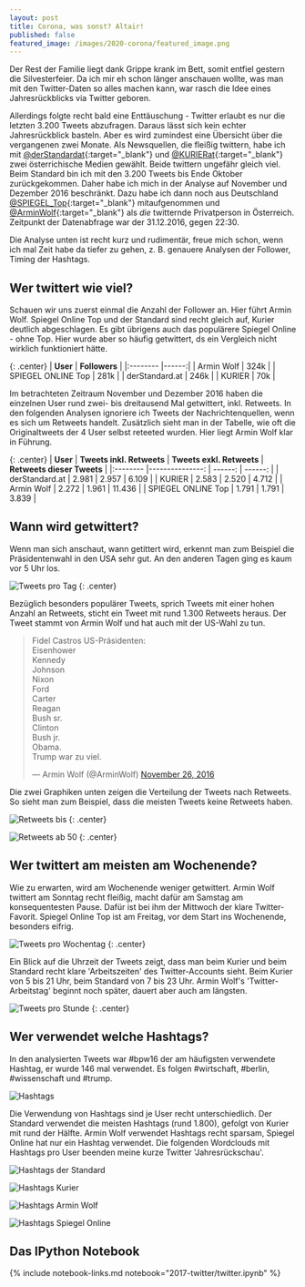 ```yaml
---
layout: post
title: Corona, was sonst? Altair!
published: false
featured_image: /images/2020-corona/featured_image.png
---
```

Der Rest der Familie liegt dank Grippe krank im Bett, somit entfiel gestern die Silvesterfeier. Da ich mir eh schon länger anschauen wollte, was man mit den Twitter-Daten so alles machen kann, war rasch die Idee eines Jahresrückblicks via Twitter geboren.

<div id="vis"></div>

<script type="text/javascript">
  var spec = "https://raw.githubusercontent.com/Datenspieler/datenspieler.github.io/master/images/2020-corona/corona.json";
  vegaEmbed('#vis', spec).then(function(result) {
    // Access the Vega view instance (https://vega.github.io/vega/docs/api/view/) as result.view
  }).catch(console.error);
</script>


Allerdings folgte recht bald eine Enttäuschung - Twitter erlaubt es nur die letzten 3.200 Tweets abzufragen. Daraus lässt sich kein echter Jahresrückblick basteln. Aber es wird zumindest eine Übersicht über die vergangenen zwei Monate. Als Newsquellen, die fleißig twittern, habe ich mit [@derStandardat](https://twitter.com/derStandard){:target="_blank"} und [@KURIERat](https://twitter.com/KURIERat){:target="_blank"} zwei österrichische Medien gewählt. Beide twittern ungefähr gleich viel. Beim Standard bin ich mit den 3.200 Tweets bis Ende Oktober zurückgekommen. Daher habe ich mich in der Analyse auf November und Dezember 2016 beschränkt. Dazu habe ich dann noch aus Deutschland [@SPIEGEL_Top](https://twitter.com/SPIEGEL_Top){:target="_blank"} mitaufgenommen und [@ArminWolf](https://twitter.com/ArminWolf){:target="_blank"} als *die* twitternde Privatperson in Österreich. Zeitpunkt der Datenabfrage war der 31.12.2016, gegen 22:30.

Die Analyse unten ist recht kurz und rudimentär, freue mich schon, wenn ich mal Zeit habe da tiefer zu gehen, z. B. genauere Analysen der Follower, Timing der Hashtags.

## Wer twittert wie viel?

Schauen wir uns zuerst einmal die Anzahl der Follower an. Hier führt Armin Wolf. Spiegel Online Top und der Standard sind recht gleich auf, Kurier deutlich abgeschlagen. Es gibt übrigens auch das populärere Spiegel Online - ohne Top. Hier wurde aber so häufig getwittert, ds ein Vergleich nicht wirklich funktioniert hätte.

{: .center}
| **User**                 | **Followers** |
|:--------                 |------:|
| Armin Wolf               | 324k  |
| SPIEGEL ONLINE Top       | 281k  |
| derStandard.at           | 246k  |
| KURIER                   | 70k   |

Im betrachteten Zeitraum November und Dezember 2016 haben die einzelnen User rund zwei- bis dreitausend Mal getwittert, inkl. Retweets. In den folgenden Analysen ignoriere ich Tweets der Nachrichtenquellen, wenn es sich um Retweets handelt. Zusätzlich sieht man in der Tabelle, wie oft die Originaltweets der 4 User selbst reteeted wurden. Hier liegt Armin Wolf klar in Führung.

{: .center}
| **User**                 | **Tweets inkl. Retweets** |  **Tweets exkl. Retweets** | **Retweets dieser Tweets** |
|:--------                 |---------------:           | ------:                           |  ------:                          |
| derStandard.at           | 2.981                     | 2.957                             | 6.109                             |
| KURIER                   | 2.583                     | 2.520                             | 4.712                             |
| Armin Wolf               | 2.272                     | 1.961                             | 11.436                            |
| SPIEGEL ONLINE Top       | 1.791                     | 1.791                             | 3.839                             |

## Wann wird getwittert?

Wenn man sich anschaut, wann getittert wird, erkennt man zum Beispiel die Präsidentenwahl in den USA sehr gut. An den anderen Tagen ging es kaum vor 5 Uhr los.

![Tweets pro Tag](/images/2017-twitter/tweets_pro_tag.png)
{: .center}

Bezüglich besonders populärer Tweets, sprich Tweets mit einer hohen Anzahl an Retweets, sticht ein Tweet mit rund 1.300 Retweets heraus. Der Tweet stammt von Armin Wolf und hat auch mit der US-Wahl zu tun.

<blockquote class="twitter-tweet" data-lang="en"><p lang="de" dir="ltr">Fidel Castros US-Präsidenten:<br>Eisenhower<br>Kennedy<br>Johnson<br>Nixon<br>Ford<br>Carter<br>Reagan<br>Bush sr.<br>Clinton<br>Bush jr.<br>Obama.<br>Trump war zu viel.</p>&mdash; Armin Wolf (@ArminWolf) <a href="https://twitter.com/ArminWolf/status/802434099990462464">November 26, 2016</a></blockquote>
<script async src="//platform.twitter.com/widgets.js" charset="utf-8"></script>

Die zwei Graphiken unten zeigen die Verteilung der Tweets nach Retweets. So sieht man zum Beispiel, dass die meisten Tweets keine Retweets haben.

![Retweets bis](/images/2017-twitter/retweets_hist_bis_50.png)
{: .center}

![Retweets ab 50](/images/2017-twitter/retweets_hist_ab_50.png)
{: .center}

## Wer twittert am meisten am Wochenende?

Wie zu erwarten, wird am Wochenende weniger getwittert. Armin Wolf twittert am Sonntag recht fleißig, macht dafür am Samstag am konsequentesten Pause. Dafür ist bei ihm der Mittwoch der klare Twitter-Favorit. Spiegel Online Top ist am Freitag, vor dem Start ins Wochenende, besonders eifrig.

![Tweets pro Wochentag](/images/2017-twitter/tweets_pro_wochentag.png)
{: .center}

Ein Blick auf die Uhrzeit der Tweets zeigt, dass man beim Kurier und beim Standard recht klare 'Arbeitszeiten' des Twitter-Accounts sieht. Beim Kurier von 5 bis 21 Uhr, beim Standard von 7 bis 23 Uhr. Armin Wolf's 'Twitter-Arbeitstag' beginnt noch später, dauert aber auch am längsten.

![Tweets pro Stunde](/images/2017-twitter/tweets_pro_stunde.png)
{: .center}

## Wer verwendet welche Hashtags?

In den analysierten Tweets war #bpw16 der am häufigsten verwendete Hashtag, er wurde 146 mal verwendet. Es folgen #wirtschaft, #berlin, #wissenschaft und #trump.

![Hashtags](/images/2017-twitter/hashtags.png)

Die Verwendung von Hashtags sind je User recht unterschiedlich. Der Standard verwendet die meisten Hashtags (rund 1.800), gefolgt von Kurier mit rund der Hälfte. Armin Wolf verwendet Hashtags recht sparsam, Spiegel Online hat nur ein Hashtag verwendet. Die folgenden Wordclouds mit Hashtags pro User beenden meine kurze Twitter 'Jahresrückschau'.

![Hashtags der Standard](/images/2017-twitter/hashtags_derStandard.at.png)

![Hashtags Kurier](/images/2017-twitter/hashtags_KURIER.png)

![Hashtags Armin Wolf](/images/2017-twitter/hashtags_Armin_Wolf.png)

![Hashtags Spiegel Online](/images/2017-twitter/hashtags_SPIEGEL_ONLINE_Top.png)

## Das IPython Notebook

{% include notebook-links.md notebook="2017-twitter/twitter.ipynb" %}
